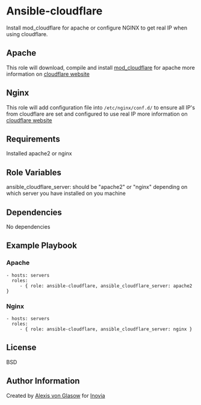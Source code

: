 Ansible-cloudflare
=========

Install mod_cloudflare for apache or configure NGINX to get real IP when using cloudflare.

## Apache

This role will download, compile and install
[mod_cloudflare](https://github.com/cloudflare/mod_cloudflare.git) for apache
more information on [cloudflare website](https://support.cloudflare.com/hc/en-us/articles/203656534-How-do-I-restore-original-visitor-IP-with-Apache-2-4-)

## Nginx

This role will add configuration file into `/etc/nginx/conf.d/` to ensure all
IP's from cloudflare are set and configured to use real IP more information
on [cloudflare website](https://support.cloudflare.com/hc/en-us/articles/200170706-How-do-I-restore-original-visitor-IP-with-Nginx-)

Requirements
------------

Installed apache2 or nginx

Role Variables
--------------

ansible_cloudflare_server: should be "apache2" or "nginx" depending on which server you have installed on you machine

Dependencies
------------

No dependencies

Example Playbook
----------------

### Apache

    - hosts: servers
      roles:
         - { role: ansible-cloudflare, ansible_cloudflare_server: apache2 }

### Nginx

    - hosts: servers
      roles:
         - { role: ansible-cloudflare, ansible_cloudflare_server: nginx }

License
-------

BSD

Author Information
------------------

Created by [Alexis von Glasow](https://github.com/vonglasow) for [Inovia](https://github.com/inovia-team)
